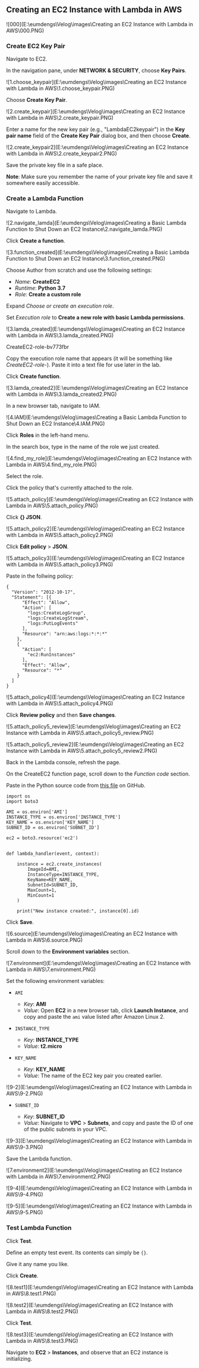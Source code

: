 ## Creating an EC2 Instance with Lambda in AWS



![000](E:\eumdengs\Velog\images\Creating an EC2 Instance with Lambda in AWS\000.PNG)





### Create EC2 Key Pair

Navigate to EC2.

In the navigation pane, under **NETWORK & SECURITY**, choose **Key Pairs**.

![1.choose_keypair](E:\eumdengs\Velog\images\Creating an EC2 Instance with Lambda in AWS\1.choose_keypair.PNG)



Choose **Create Key Pair**.

![2.create_keypair](E:\eumdengs\Velog\images\Creating an EC2 Instance with Lambda in AWS\2.create_keypair.PNG)





Enter a name for the new key pair (e.g., "LambdaEC2keypair") in the **Key pair name** field of the **Create Key Pair** dialog box, and then choose **Create**.

![2.create_keypair2](E:\eumdengs\Velog\images\Creating an EC2 Instance with Lambda in AWS\2.create_keypair2.PNG)



Save the private key file in a safe place. 

**Note**: Make sure you remember the name of your private key file and save it somewhere easily accessible.





### Create a Lambda Function

Navigate to Lambda.

![2.navigate_lamda](E:\eumdengs\Velog\images\Creating a Basic Lambda Function to Shut Down an EC2 Instance\2.navigate_lamda.PNG)



Click **Create a function**.

![3.function_created](E:\eumdengs\Velog\images\Creating a Basic Lambda Function to Shut Down an EC2 Instance\3.function_created.PNG)



Choose Author from scratch and use the following settings:

- *Name*: **CreateEC2**
- *Runtime*: **Python 3.7**
- *Role*: **Create a custom role**

Expand *Choose or create an execution role*.

Set *Execution role* to **Create a new role with basic Lambda permissions**.

![3.lamda_created](E:\eumdengs\Velog\images\Creating an EC2 Instance with Lambda in AWS\3.lamda_created.PNG)

CreateEC2-role-bv773fbr



Copy the execution role name that appears (it will be something like *CreateEC2-role-*). Paste it into a text file for use later in the lab.

Click **Create function**.

![3.lamda_created2](E:\eumdengs\Velog\images\Creating an EC2 Instance with Lambda in AWS\3.lamda_created2.PNG)



In a new browser tab, navigate to IAM.

![4.IAM](E:\eumdengs\Velog\images\Creating a Basic Lambda Function to Shut Down an EC2 Instance\4.IAM.PNG)



Click **Roles** in the left-hand menu.

In the search box, type in the name of the role we just created.

![4.find_my_role](E:\eumdengs\Velog\images\Creating an EC2 Instance with Lambda in AWS\4.find_my_role.PNG)



Select the role.

Click the policy that's currently attached to the role.

![5.attach_policy](E:\eumdengs\Velog\images\Creating an EC2 Instance with Lambda in AWS\5.attach_policy.PNG)



Click **{} JSON**.

![5.attach_policy2](E:\eumdengs\Velog\images\Creating an EC2 Instance with Lambda in AWS\5.attach_policy2.PNG)



Click **Edit policy** > **JSON**.

![5.attach_policy3](E:\eumdengs\Velog\images\Creating an EC2 Instance with Lambda in AWS\5.attach_policy3.PNG)



Paste in the follwing policy:

```
{
  "Version": "2012-10-17",
  "Statement": [{
      "Effect": "Allow",
      "Action": [
        "logs:CreateLogGroup",
        "logs:CreateLogStream",
        "logs:PutLogEvents"
      ],
      "Resource": "arn:aws:logs:*:*:*"
    },
    {
      "Action": [
        "ec2:RunInstances"
      ],
      "Effect": "Allow",
      "Resource": "*"
    }
  ]
}
```

![5.attach_policy4](E:\eumdengs\Velog\images\Creating an EC2 Instance with Lambda in AWS\5.attach_policy4.PNG)

Click **Review policy** and then **Save changes**.



![5.attach_policy5_review](E:\eumdengs\Velog\images\Creating an EC2 Instance with Lambda in AWS\5.attach_policy5_review.PNG)



![5.attach_policy5_review2](E:\eumdengs\Velog\images\Creating an EC2 Instance with Lambda in AWS\5.attach_policy5_review2.PNG)







Back in the Lambda console, refresh the page.

On the CreateEC2 function page, scroll down to the *Function code* section.

Paste in the Python source code from [this file](https://raw.githubusercontent.com/linuxacademy/content-lambda-boto3/master/Lab-Create-an-EC2-Instance-Using-Lambda/lambda_function.py) on GitHub.

```
import os
import boto3

AMI = os.environ['AMI']
INSTANCE_TYPE = os.environ['INSTANCE_TYPE']
KEY_NAME = os.environ['KEY_NAME']
SUBNET_ID = os.environ['SUBNET_ID']

ec2 = boto3.resource('ec2')


def lambda_handler(event, context):

    instance = ec2.create_instances(
        ImageId=AMI,
        InstanceType=INSTANCE_TYPE,
        KeyName=KEY_NAME,
        SubnetId=SUBNET_ID,
        MaxCount=1,
        MinCount=1
    )

    print("New instance created:", instance[0].id)
```

Click **Save**.



![6.source](E:\eumdengs\Velog\images\Creating an EC2 Instance with Lambda in AWS\6.source.PNG)







Scroll down to the **Environment variables** section.

![7.environment](E:\eumdengs\Velog\images\Creating an EC2 Instance with Lambda in AWS\7.environment.PNG)





Set the following environment variables:

- ```
  AMI
  ```

  - *Key*: **AMI**
  - *Value*: Open **EC2** in a new browser tab, click **Launch Instance**, and copy and paste the `ami` value listed after Amazon Linux 2.







- ```
  INSTANCE_TYPE
  ```

  - *Key*: **INSTANCE_TYPE**
  - *Value*: **t2.micro**

- ```
  KEY_NAME
  ```

  - *Key*: **KEY_NAME**
  - *Value*: The name of the EC2 key pair you created earlier.

![9-2](E:\eumdengs\Velog\images\Creating an EC2 Instance with Lambda in AWS\9-2.PNG)



- ```
  SUBNET_ID
  ```

  - *Key*: **SUBNET_ID**
  - *Value*: Navigate to **VPC** > **Subnets**, and copy and paste the ID of one of the public subnets in your VPC.

![9-3](E:\eumdengs\Velog\images\Creating an EC2 Instance with Lambda in AWS\9-3.PNG)



Save the Lambda function.



![7.environment2](E:\eumdengs\Velog\images\Creating an EC2 Instance with Lambda in AWS\7.environment2.PNG)

![9-4](E:\eumdengs\Velog\images\Creating an EC2 Instance with Lambda in AWS\9-4.PNG)

![9-5](E:\eumdengs\Velog\images\Creating an EC2 Instance with Lambda in AWS\9-5.PNG)



### Test Lambda Function

Click **Test**.

Define an empty test event. Its contents can simply be `{}`.

Give it any name you like.

Click **Create**.

![8.test1](E:\eumdengs\Velog\images\Creating an EC2 Instance with Lambda in AWS\8.test1.PNG)

![8.test2](E:\eumdengs\Velog\images\Creating an EC2 Instance with Lambda in AWS\8.test2.PNG)



Click **Test**.

![8.test3](E:\eumdengs\Velog\images\Creating an EC2 Instance with Lambda in AWS\8.test3.PNG)



Navigate to **EC2** > **Instances**, and observe that an EC2 instance is initializing.



